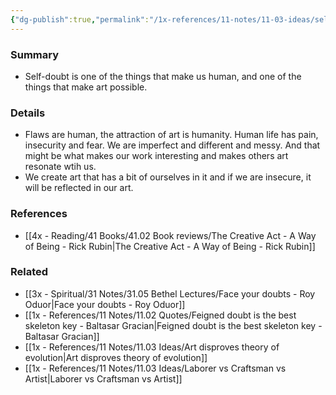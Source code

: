 ```yaml
---
{"dg-publish":true,"permalink":"/1x-references/11-notes/11-03-ideas/self-doubt-is-the-counterpoint-of-creativity/","title":"Self-doubt is the counterpoint of creativity","created":"2023-03-22T23:26:54.000+03:00","updated":"2024-02-14T20:18:24.421+03:00"}
---
```



### Summary
- Self-doubt is one of the things that make us human, and one of the things that make art possible.

### Details
- Flaws are human, the attraction of art is humanity. Human life has pain, insecurity and fear. We are imperfect and different and messy. And that might be what makes our work interesting and makes others art resonate wtih us. 
- We create art that has a bit of ourselves in it and if we are insecure, it will be reflected in our art.

### References
- [[4x - Reading/41 Books/41.02 Book reviews/The Creative Act - A Way of Being - Rick Rubin\|The Creative Act - A Way of Being - Rick Rubin]]

### Related
- [[3x - Spiritual/31 Notes/31.05 Bethel Lectures/Face your doubts - Roy Oduor\|Face your doubts - Roy Oduor]]
- [[1x - References/11 Notes/11.02 Quotes/Feigned doubt is the best skeleton key - Baltasar Gracian\|Feigned doubt is the best skeleton key - Baltasar Gracian]]
- [[1x - References/11 Notes/11.03 Ideas/Art disproves theory of evolution\|Art disproves theory of evolution]]
- [[1x - References/11 Notes/11.03 Ideas/Laborer vs Craftsman vs Artist\|Laborer vs Craftsman vs Artist]]